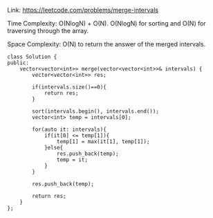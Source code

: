 Link: https://leetcode.com/problems/merge-intervals

Time Complexity: O(NlogN) + O(N). O(NlogN) for sorting and O(N) for traversing through the array.

Space Complexity: O(N) to return the answer of the merged intervals.
~~~
class Solution {
public:
    vector<vector<int>> merge(vector<vector<int>>& intervals) {
        vector<vector<int>> res;
        
        if(intervals.size()==0){
            return res;
        }
        
        sort(intervals.begin(), intervals.end());
        vector<int> temp = intervals[0];
        
        for(auto it: intervals){
            if(it[0] <= temp[1]){
                temp[1] = max(it[1], temp[1]);
            }else{
                res.push_back(temp);
                temp = it;
            }
        }
        
        res.push_back(temp);
        
        return res;
    }
};
~~~



